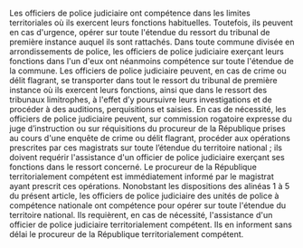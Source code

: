 Les officiers de police judiciaire ont compétence dans les limites territoriales où ils exercent leurs fonctions habituelles. Toutefois, ils peuvent en cas d'urgence, opérer sur toute l'étendue du ressort du tribunal de première instance auquel ils sont rattachés.
Dans toute commune divisée en arrondissements de police, les officiers de police judiciaire exerçant leurs fonctions dans l'un d'eux ont néanmoins compétence sur toute l'étendue de la commune.
Les officiers de police judiciaire peuvent, en cas de crime ou délit flagrant, se transporter dans tout le ressort du tribunal de première instance où ils exercent leurs fonctions, ainsi que dans le ressort des tribunaux limitrophes, à l'effet d’y poursuivre leurs investigations et de procéder à des auditions, perquisitions et saisies.
En cas de nécessité, les officiers de police judiciaire peuvent, sur commission rogatoire expresse du juge d’instruction ou sur réquisitions du procureur de la République prises au cours d'une enquête de crime ou délit flagrant, procéder aux opérations prescrites par ces magistrats sur toute l’étendue du territoire national ; ils doivent requérir l'assistance d'un officier de police judiciaire exerçant ses fonctions dans le ressort concerné.
Le procureur de la République territorialement compétent est immédiatement informé par le magistrat ayant prescrit ces opérations.
Nonobstant les dispositions des alinéas 1 à 5 du présent article, les officiers de police judiciaire des unités de police à compétence nationale ont compétence pour opérer sur toute l'étendue du territoire national. Ils requièrent, en cas de nécessité, l'assistance d'un officier de police judiciaire territorialement compétent. Ils en informent sans délai le procureur de la République territorialement compétent.